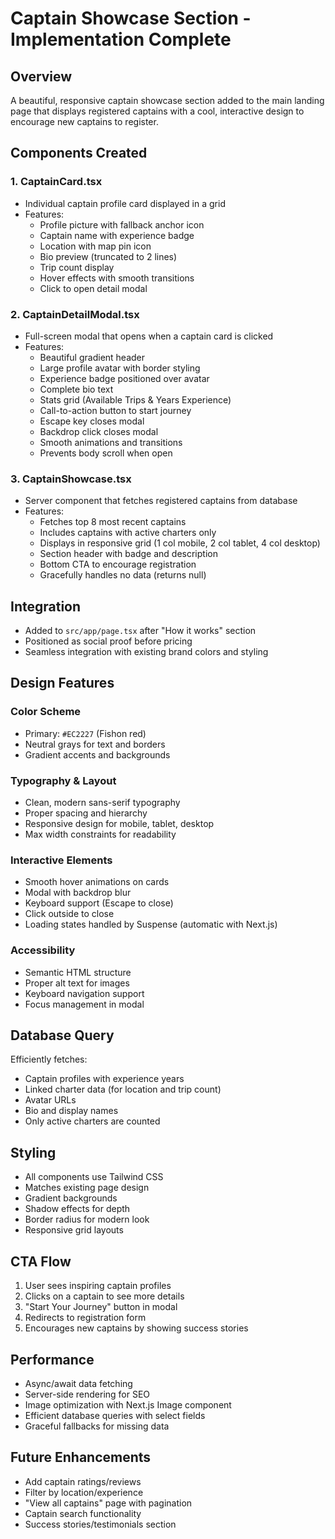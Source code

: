 # Captain Showcase Section - Implementation Complete

## Overview

A beautiful, responsive captain showcase section added to the main landing page that displays registered captains with a cool, interactive design to encourage new captains to register.

## Components Created

### 1. **CaptainCard.tsx**

- Individual captain profile card displayed in a grid
- Features:
  - Profile picture with fallback anchor icon
  - Captain name with experience badge
  - Location with map pin icon
  - Bio preview (truncated to 2 lines)
  - Trip count display
  - Hover effects with smooth transitions
  - Click to open detail modal

### 2. **CaptainDetailModal.tsx**

- Full-screen modal that opens when a captain card is clicked
- Features:
  - Beautiful gradient header
  - Large profile avatar with border styling
  - Experience badge positioned over avatar
  - Complete bio text
  - Stats grid (Available Trips & Years Experience)
  - Call-to-action button to start journey
  - Escape key closes modal
  - Backdrop click closes modal
  - Smooth animations and transitions
  - Prevents body scroll when open

### 3. **CaptainShowcase.tsx**

- Server component that fetches registered captains from database
- Features:
  - Fetches top 8 most recent captains
  - Includes captains with active charters only
  - Displays in responsive grid (1 col mobile, 2 col tablet, 4 col desktop)
  - Section header with badge and description
  - Bottom CTA to encourage registration
  - Gracefully handles no data (returns null)

## Integration

- Added to `src/app/page.tsx` after "How it works" section
- Positioned as social proof before pricing
- Seamless integration with existing brand colors and styling

## Design Features

### Color Scheme

- Primary: `#EC2227` (Fishon red)
- Neutral grays for text and borders
- Gradient accents and backgrounds

### Typography & Layout

- Clean, modern sans-serif typography
- Proper spacing and hierarchy
- Responsive design for mobile, tablet, desktop
- Max width constraints for readability

### Interactive Elements

- Smooth hover animations on cards
- Modal with backdrop blur
- Keyboard support (Escape to close)
- Click outside to close
- Loading states handled by Suspense (automatic with Next.js)

### Accessibility

- Semantic HTML structure
- Proper alt text for images
- Keyboard navigation support
- Focus management in modal

## Database Query

Efficiently fetches:

- Captain profiles with experience years
- Linked charter data (for location and trip count)
- Avatar URLs
- Bio and display names
- Only active charters are counted

## Styling

- All components use Tailwind CSS
- Matches existing page design
- Gradient backgrounds
- Shadow effects for depth
- Border radius for modern look
- Responsive grid layouts

## CTA Flow

1. User sees inspiring captain profiles
2. Clicks on a captain to see more details
3. "Start Your Journey" button in modal
4. Redirects to registration form
5. Encourages new captains by showing success stories

## Performance

- Async/await data fetching
- Server-side rendering for SEO
- Image optimization with Next.js Image component
- Efficient database queries with select fields
- Graceful fallbacks for missing data

## Future Enhancements

- Add captain ratings/reviews
- Filter by location/experience
- "View all captains" page with pagination
- Captain search functionality
- Success stories/testimonials section
